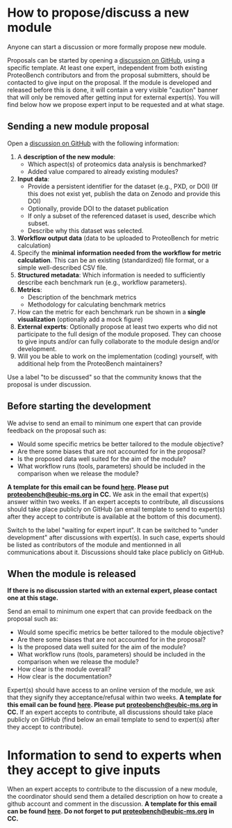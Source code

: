 # How to propose/discuss a new module

Anyone can start a discussion or more formally propose new module.

Proposals can be started by opening a [discussion on GitHub](https://github.com/orgs/Proteobench/discussions/new?category=potential-new-module-to-discuss), using a specific template. 
At least one expert, independent from both existing ProteoBench contributors and from the proposal submitters, should be contacted to give input on the proposal. If the module is developed and released before this is done, it will contain a very visible "caution" banner that will only be removed after getting input for external expert(s). You will find below how we propose expert input to be requested and at what stage. 

## Sending a new module proposal

Open a [discussion on GitHub](https://github.com/orgs/Proteobench/discussions/new?category=potential-new-module-to-discuss) with the following information:

1. A **description of the new module**:
    - Which aspect(s) of proteomics data analysis is benchmarked?
    - Added value compared to already existing modules?
2. **Input data**:
    - Provide a persistent identifier for the dataset (e.g., PXD, or DOI) (If this does not exist yet, publish the data on Zenodo and provide this DOI)
    - Optionally, provide DOI to the dataset publication
    - If only a subset of the referenced dataset is used, describe which subset.
    - Describe why this dataset was selected.
3. **Workflow output data** (data to be uploaded to ProteoBench for metric calculation)
4. Specify the **minimal information needed from the workflow for metric calculation**. This can be an existing (standardized) file format, or a simple well-described CSV file.
5. **Structured metadata**: Which information is needed to sufficiently describe each benchmark run (e.g., workflow parameters).
6. **Metrics**:
    - Description of the benchmark metrics
    - Methodology for calculating benchmark metrics
7. How can the metric for each benchmark run be shown in a **single visualization** (optionally add a mock figure)
8. **External experts**: Optionally propose at least two experts who did not participate to the full design of the module proposed. They can choose to give inputs and/or can fully collaborate to the module design and/or development.
9. Will you be able to work on the implementation (coding) yourself, with additional help from the ProteoBench maintainers?

Use a label "to be discussed" so that the community knows that the proposal is under discussion.

## Before starting the development

We advise to send an email to minimum one expert that can provide feedback on the proposal such as:

* Would some specific metrics be better tailored to the module objective?
* Are there some biases that are not accounted for in the proposal?
* Is the proposed data well suited for the aim of the module?
* What workflow runs (tools, parameters) should be included in the comparison when we release the module?

**A template for this email can be found [here](https://github.com/Proteobench/ProteoBench/tree/main/docs/templates_emails_module_proposal/first_request_expert_opinion.txt). Please put proteobench@eubic-ms.org in CC.**
We ask in the email that expert(s) answer within two weeks. If an expert accepts to contribute, all discussions should take place publicly on GitHub (an email template to send to expert(s) after they accept to contribute is available at the bottom of this document).

Switch to the label "waiting for expert input". It can be switched to "under development" after discussions with expert(s). In such case, experts should be listed as contributors of the module and mentionned in all communications about it. Discussions should take place publicly on GitHub. 

## When the module is released 

**If there is no discussion started with an external expert, please contact one at this stage.**

Send an email to minimum one expert that can provide feedback on the proposal such as:

* Would some specific metrics be better tailored to the module objective?
* Are there some biases that are not accounted for in the proposal?
* Is the proposed data well suited for the aim of the module?
* What workflow runs (tools, parameters) should be included in the comparison when we release the module?
* How clear is the module overall?
* How clear is the documentation?

Expert(s) should have access to an online version of the module, we ask that they signify they acceptance/refusal within two weeks. 
**A template for this email can be found [here](https://github.com/Proteobench/ProteoBench/tree/main/docs/templates_emails_module_proposal/second_request_expert_opinion.txt). Please put proteobench@eubic-ms.org in CC.** If an expert accepts to contribute, all discussions should take place publicly on GitHub (find below an email template to send to expert(s) after they accept to contribute).

# Information to send to experts when they accept to give inputs

When an expert accepts to contribute to the discussion of a new module, the coordinator should send them a detailed description on how to create a github account and comment in the discussion. **A template for this email can be found [here](https://github.com/Proteobench/ProteoBench/tree/main/docs/templates_emails_module_proposal/help_for_contributing_expert.txt). Do not forget to put proteobench@eubic-ms.org in CC.**
